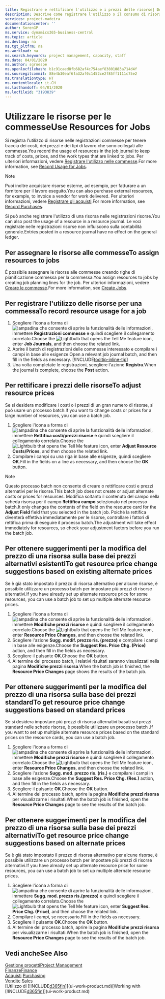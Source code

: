 ```yaml
---
title: Registrare e rettificare l'utilizzo e i prezzi delle risorse| Documenti Microsoft
description: Descrive come registrare l'utilizzo o il consumo di risorse associato a una commessa, per tenere traccia e gestire i costi, i prezzi e i tipi di lavoro.
services: project-madeira
documentationcenter: ''
author: SorenGP
ms.service: dynamics365-business-central
ms.topic: article
ms.devlang: na
ms.tgt_pltfrm: na
ms.workload: na
ms.search.keywords: project management, capacity, staff
ms.date: 04/01/2020
ms.author: sgroespe
ms.openlocfilehash: b1c91caed8fb682af4c754aef83801083a714d4f
ms.sourcegitcommit: 88e4b30eaf6fa32af0c1452ce2f85ff1111c75e2
ms.translationtype: HT
ms.contentlocale: it-CH
ms.lasthandoff: 04/01/2020
ms.locfileid: "3193839"
---
```

# <a name="use-resources-for-jobs"></a><span data-ttu-id="7ec5b-103">Utilizzare le risorse per le commesse</span><span class="sxs-lookup"><span data-stu-id="7ec5b-103">Use Resources for Jobs</span></span>
<span data-ttu-id="7ec5b-104">Si registra l'utilizzo di risorse nelle registrazioni commesse per tenere traccia dei costi, dei prezzi e dei tipi di lavoro che sono collegati alle commesse.</span><span class="sxs-lookup"><span data-stu-id="7ec5b-104">You record the usage of resources in the job journal to keep track of costs, prices, and the work types that are linked to jobs.</span></span> <span data-ttu-id="7ec5b-105">Per ulteriori informazioni, vedere [Registrare l'utilizzo nelle commesse](projects-how-record-job-usage.md).</span><span class="sxs-lookup"><span data-stu-id="7ec5b-105">For more information, see [Record Usage for Jobs](projects-how-record-job-usage.md).</span></span>

> [!NOTE]
> <span data-ttu-id="7ec5b-106">Puoi inoltre acquistare risorse esterne, ad esempio, per fatturare a un fornitore per il lavoro eseguito.</span><span class="sxs-lookup"><span data-stu-id="7ec5b-106">You can also purchase external resources, for example, to invoice a vendor for work delivered.</span></span> <span data-ttu-id="7ec5b-107">Per ulteriori informazioni, vedere [Registrare gli acquisti](purchasing-how-record-purchases.md).</span><span class="sxs-lookup"><span data-stu-id="7ec5b-107">For more information, see [Record Purchases](purchasing-how-record-purchases.md).</span></span>

<span data-ttu-id="7ec5b-108">Si può anche registrare l'utilizzo di una risorsa nelle registrazioni risorse.</span><span class="sxs-lookup"><span data-stu-id="7ec5b-108">You can also post the usage of a resource in a resource journal.</span></span> <span data-ttu-id="7ec5b-109">Le voci registrate nelle registrazioni risorse non influiscono sulla contabilità generale.</span><span class="sxs-lookup"><span data-stu-id="7ec5b-109">Entries posted in a resource journal have no effect on the general ledger.</span></span>

## <a name="to-assign-resources-to-jobs"></a><span data-ttu-id="7ec5b-110">Per assegnare le risorse alle commesse</span><span class="sxs-lookup"><span data-stu-id="7ec5b-110">To assign resources to jobs</span></span>
<span data-ttu-id="7ec5b-111">È possibile assegnare le risorse alle commesse creando righe di pianificazione commessa per la commessa.</span><span class="sxs-lookup"><span data-stu-id="7ec5b-111">You assign resources to jobs by creating job planning lines for the job.</span></span> <span data-ttu-id="7ec5b-112">Per ulteriori informazioni, vedere [Creare le commesse](projects-how-create-jobs.md).</span><span class="sxs-lookup"><span data-stu-id="7ec5b-112">For more information, see [Create Jobs](projects-how-create-jobs.md).</span></span>

## <a name="to-record-resource-usage-for-a-job"></a><span data-ttu-id="7ec5b-113">Per registrare l'utilizzo delle risorse per una commessa</span><span class="sxs-lookup"><span data-stu-id="7ec5b-113">To record resource usage for a job</span></span>
1. <span data-ttu-id="7ec5b-114">Scegliere l'icona a forma di ![lampadina che consente di aprire la funzionalità delle informazioni](media/ui-search/search_small.png "Informazioni sull'operazione che si desidera eseguire"), immettere **Registrazioni commesse** e quindi scegliere il collegamento correlato.</span><span class="sxs-lookup"><span data-stu-id="7ec5b-114">Choose the ![Lightbulb that opens the Tell Me feature](media/ui-search/search_small.png "Tell me what you want to do") icon, enter **Job Journals**, and then choose the related link.</span></span>
2. <span data-ttu-id="7ec5b-115">Aprire il batch di registrazioni delle commesse interessato e compilare i campi in base alle esigenze.</span><span class="sxs-lookup"><span data-stu-id="7ec5b-115">Open a relevant job journal batch, and then fill in the fields as necessary.</span></span> [!INCLUDE[tooltip-inline-tip](includes/tooltip-inline-tip_md.md)]
3. <span data-ttu-id="7ec5b-116">Una volta completate le registrazioni, scegliere l'azione **Registra**.</span><span class="sxs-lookup"><span data-stu-id="7ec5b-116">When the journal is complete, choose the **Post** action.</span></span>

## <a name="to-adjust-resource-prices"></a><span data-ttu-id="7ec5b-117">Per rettificare i prezzi delle risorse</span><span class="sxs-lookup"><span data-stu-id="7ec5b-117">To adjust resource prices</span></span>
<span data-ttu-id="7ec5b-118">Se si desidera modificare i costi o i prezzi di un gran numero di risorse, si può usare un processo batch.</span><span class="sxs-lookup"><span data-stu-id="7ec5b-118">If you want to change costs or prices for a large number of resources, you can use a batch job.</span></span>  

1. <span data-ttu-id="7ec5b-119">Scegliere l'icona a forma di ![lampadina che consente di aprire la funzionalità delle informazioni](media/ui-search/search_small.png "Informazioni sull'operazione che si desidera eseguire"), immettere **Rettifica costi/prezzi risorse** e quindi scegliere il collegamento correlato.</span><span class="sxs-lookup"><span data-stu-id="7ec5b-119">Choose the ![Lightbulb that opens the Tell Me feature](media/ui-search/search_small.png "Tell me what you want to do") icon, enter **Adjust Resource Costs/Prices**, and then choose the related link.</span></span>
2. <span data-ttu-id="7ec5b-120">Compilare i campi su una riga in base alle esigenze, quindi scegliere **OK**.</span><span class="sxs-lookup"><span data-stu-id="7ec5b-120">Fill in the fields on a line as necessary, and then choose the **OK** button.</span></span>

> [!NOTE]  
>   <span data-ttu-id="7ec5b-121">Questo processo batch non consente di creare o rettificare costi e prezzi alternativi per le risorse.</span><span class="sxs-lookup"><span data-stu-id="7ec5b-121">This batch job does not create or adjust alternate costs or prices for resources.</span></span> <span data-ttu-id="7ec5b-122">Modifica soltanto il contenuto del campo nella scheda risorsa per il campo **Rettifica campo** selezionato nel processo batch.</span><span class="sxs-lookup"><span data-stu-id="7ec5b-122">It only changes the contents of the field on the resource card for the **Adjust Field** field that you selected in the batch job.</span></span> <span data-ttu-id="7ec5b-123">Poiché la rettifica diventerà effettiva immediatamente per le risorse, controllare i fattori di rettifica prima di eseguire il processo batch.</span><span class="sxs-lookup"><span data-stu-id="7ec5b-123">The adjustment will take effect immediately for resources, so check your adjustment factors before you run the batch job.</span></span>

## <a name="to-get-resource-price-change-suggestions-based-on-existing-alternate-prices"></a><span data-ttu-id="7ec5b-124">Per ottenere suggerimenti per la modifica del prezzo di una risorsa sulla base dei prezzi alternativi esistenti</span><span class="sxs-lookup"><span data-stu-id="7ec5b-124">To get resource price change suggestions based on existing alternate prices</span></span>
<span data-ttu-id="7ec5b-125">Se è già stato impostato il prezzo di risorsa alternativo per alcune risorse, è possibile utilizzare un processo batch per impostare più prezzi di risorse alternativi.</span><span class="sxs-lookup"><span data-stu-id="7ec5b-125">If you have already set up alternate resource price for some resources, you can use a batch job to set up multiple alternate resource prices.</span></span>

1. <span data-ttu-id="7ec5b-126">Scegliere l'icona a forma di ![lampadina che consente di aprire la funzionalità delle informazioni](media/ui-search/search_small.png "Informazioni sull'operazione che si desidera eseguire"), immettere **Modifiche prezzi risorse** e quindi scegliere il collegamento correlato.</span><span class="sxs-lookup"><span data-stu-id="7ec5b-126">Choose the ![Lightbulb that opens the Tell Me feature](media/ui-search/search_small.png "Tell me what you want to do") icon, enter **Resource Price Changes**, and then choose the related link.</span></span>
2. <span data-ttu-id="7ec5b-127">Scegliere l'azione **Sugg. modif. prezzo ris. (prezzo)** e compilare i campi in base alle esigenze.</span><span class="sxs-lookup"><span data-stu-id="7ec5b-127">Choose the **Suggest Res. Price Chg. (Price)** action, and then fill in the fields as necessary.</span></span>
3. <span data-ttu-id="7ec5b-128">Scegliere il pulsante **OK**.</span><span class="sxs-lookup"><span data-stu-id="7ec5b-128">Choose the **OK** button.</span></span>  
4. <span data-ttu-id="7ec5b-129">Al termine del processo batch, i relativi risultati saranno visualizzati nella pagina **Modifiche prezzi risorsa**.</span><span class="sxs-lookup"><span data-stu-id="7ec5b-129">When the batch job is finished, the **Resource Price Changes** page shows the results of the batch job.</span></span>

## <a name="to-get-resource-price-change-suggestions-based-on-standard-prices"></a><span data-ttu-id="7ec5b-130">Per ottenere suggerimenti per la modifica del prezzo di una risorsa sulla base dei prezzi standard</span><span class="sxs-lookup"><span data-stu-id="7ec5b-130">To get resource price change suggestions based on standard prices</span></span>
<span data-ttu-id="7ec5b-131">Se si desidera impostare più prezzi di risorsa alternativi basati sui prezzi standard nelle schede risorse, è possibile utilizzare un processo batch .</span><span class="sxs-lookup"><span data-stu-id="7ec5b-131">If you want to set up multiple alternate resource prices based on the standard prices on the resource cards, you can use a batch job.</span></span>  

1. <span data-ttu-id="7ec5b-132">Scegliere l'icona a forma di ![lampadina che consente di aprire la funzionalità delle informazioni](media/ui-search/search_small.png "Informazioni sull'operazione che si desidera eseguire"), immettere **Modifiche prezzi risorse** e quindi scegliere il collegamento correlato.</span><span class="sxs-lookup"><span data-stu-id="7ec5b-132">Choose the ![Lightbulb that opens the Tell Me feature](media/ui-search/search_small.png "Tell me what you want to do") icon, enter **Resource Price Changes**, and then choose the related link.</span></span>
2. <span data-ttu-id="7ec5b-133">Scegliere l'azione **Sugg. mod. prezzo ris. (ris.)** e compilare i campi in base alle esigenze.</span><span class="sxs-lookup"><span data-stu-id="7ec5b-133">Choose the **Suggest Res. Price Chg. (Res.)** action, and then fill in the fields as necessary.</span></span>  
3. <span data-ttu-id="7ec5b-134">Scegliere il pulsante **OK**.</span><span class="sxs-lookup"><span data-stu-id="7ec5b-134">Choose the **OK** button.</span></span>  
4. <span data-ttu-id="7ec5b-135">Al termine del processo batch, aprire la pagina **Modifiche prezzi risorsa** per visualizzarne i risultati.</span><span class="sxs-lookup"><span data-stu-id="7ec5b-135">When the batch job is finished, open the **Resource Price Changes** page to see the results of the batch job.</span></span>

## <a name="to-get-resource-price-change-suggestions-based-on-alternate-prices"></a><span data-ttu-id="7ec5b-136">Per ottenere suggerimenti per la modifica del prezzo di una risorsa sulla base dei prezzi alternativi</span><span class="sxs-lookup"><span data-stu-id="7ec5b-136">To get resource price change suggestions based on alternate prices</span></span>
<span data-ttu-id="7ec5b-137">Se è già stato impostato il prezzo di risorsa alternativo per alcune risorse, è possibile utilizzare un processo batch per impostare più prezzi di risorse alternativi.</span><span class="sxs-lookup"><span data-stu-id="7ec5b-137">If you have already set up alternate resource price for some resources, you can use a batch job to set up multiple alternate resource prices.</span></span>

1. <span data-ttu-id="7ec5b-138">Scegliere l'icona a forma di ![lampadina che consente di aprire la funzionalità delle informazioni](media/ui-search/search_small.png "Informazioni sull'operazione che si desidera eseguire"), immettere **Sugg. mod. prezzo ris.(prezzo)** e quindi scegliere il collegamento correlato.</span><span class="sxs-lookup"><span data-stu-id="7ec5b-138">Choose the ![Lightbulb that opens the Tell Me feature](media/ui-search/search_small.png "Tell me what you want to do") icon, enter **Suggest Res. Price Chg. (Price)**, and then choose the related link.</span></span>  
2. <span data-ttu-id="7ec5b-139">Compilare i campi, se necessario.</span><span class="sxs-lookup"><span data-stu-id="7ec5b-139">Fill in the fields as necessary.</span></span>
3. <span data-ttu-id="7ec5b-140">Scegliere il pulsante **OK**.</span><span class="sxs-lookup"><span data-stu-id="7ec5b-140">Choose the **OK** button.</span></span>  
4. <span data-ttu-id="7ec5b-141">Al termine del processo batch, aprire la pagina **Modifiche prezzi risorsa** per visualizzarne i risultati.</span><span class="sxs-lookup"><span data-stu-id="7ec5b-141">When the batch job is finished, open the **Resource Price Changes** page to see the results of the batch job.</span></span>

## <a name="see-also"></a><span data-ttu-id="7ec5b-142">Vedi anche</span><span class="sxs-lookup"><span data-stu-id="7ec5b-142">See Also</span></span>
[<span data-ttu-id="7ec5b-143">Gestione progetti</span><span class="sxs-lookup"><span data-stu-id="7ec5b-143">Project Management</span></span>](projects-manage-projects.md)  
[<span data-ttu-id="7ec5b-144">Finanze</span><span class="sxs-lookup"><span data-stu-id="7ec5b-144">Finance</span></span>](finance.md)  
<span data-ttu-id="7ec5b-145">[Acquisti](purchasing-manage-purchasing.md)       </span><span class="sxs-lookup"><span data-stu-id="7ec5b-145">[Purchasing](purchasing-manage-purchasing.md)       </span></span>  
<span data-ttu-id="7ec5b-146">[Vendite](sales-manage-sales.md)   </span><span class="sxs-lookup"><span data-stu-id="7ec5b-146">[Sales](sales-manage-sales.md)   </span></span>  
<span data-ttu-id="7ec5b-147">[Utilizzo di [!INCLUDE[d365fin](includes/d365fin_md.md)]](ui-work-product.md)</span><span class="sxs-lookup"><span data-stu-id="7ec5b-147">[Working with [!INCLUDE[d365fin](includes/d365fin_md.md)]](ui-work-product.md)</span></span>  
